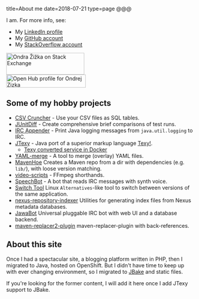 title=About me
date=2018-07-21
type=page
@@@

I am. For more info, see:

* My [LinkedIn profile](https://www.linkedin.com/in/ondrazizka/)
* My [GitHub account](https://github.com/OndraZizka/)
* My [StackOverflow account](https://stackexchange.com/users/49078)

<a href="https://stackexchange.com/users/49078"><img src="https://stackexchange.com/users/flair/49078.png" alt="Ondra Žižka on Stack Exchange" title="Ondra Žižka on Stack Exchange" width="208" height="58"></a><br><a target="_blank" href="https://www.openhub.net/accounts/pekarna?ref=sample"><img alt="Open Hub profile for Ondrej Zizka" src="https://www.openhub.net/accounts/pekarna/widgets/account_detailed?format=gif&amp;ref=sample" width="212" height="35" border="0"></a>

## Some of my hobby projects

  * [CSV Cruncher](https://github.com/OndraZizka/csv-cruncher) - Use your CSV files as SQL tables.
  * [JUnitDiff](https://github.com/OndraZizka/junitdiff) - Create comprehensive brief comparisons of test runs.
  * [IRC Appender](https://github.com/OndraZizka/irc-appender) - Print Java logging messages from `java.util.logging` to IRC.
  * [JTexy](https://github.com/OndraZizka/JTexy) - Java port of a superior markup language [Texy!](http://texy.info/).
    * [Texy converted service in Docker](https://hub.docker.com/r/ondrazizka/texy-service/tags/)
  * [YAML-merge](https://github.com/OndraZizka/yaml-merge) - A tool to merge (overlay) YAML files.
  * [MavenHoe](https://github.com/OndraZizka/MavenHoe) Creates a Maven repo from a dir with dependencies (e.g. `lib/`), with loose version matching.
  * [video-scripts](https://github.com/OndraZizka/video-scripts) - FFmpeg shorthands.
  * [SpeechBot](https://github.com/OndraZizka/SpeechBot) - A bot that reads IRC messages with synth voice.
  * [Switch Tool](https://github.com/OndraZizka/switch-tool) Linux `Alternatives`-like tool to switch between versions of the same application.
  * [nexus-repository-indexer](https://github.com/OndraZizka/nexus-repository-indexer) Utilities for generating index files from Nexus metadata databases.
  * [JawaBot](https://github.com/OndraZizka/jawabot) Universal pluggable IRC bot with web UI and a database backend.
  * [maven-replacer2-plugin](https://github.com/OndraZizka/maven-replacer2-plugin) maven-replacer-plugin with back-references.


## About this site

Once I had a spectacular site, a blogging platform written in PHP, then I migrated to Java, hosted on OpenShift.
But I didn't have time to keep up with ever changing environment, so I migrated to [JBake](https://jbake.org) and static files.

If you're looking for the former content, I will add it here once I add JTexy support to JBake.
